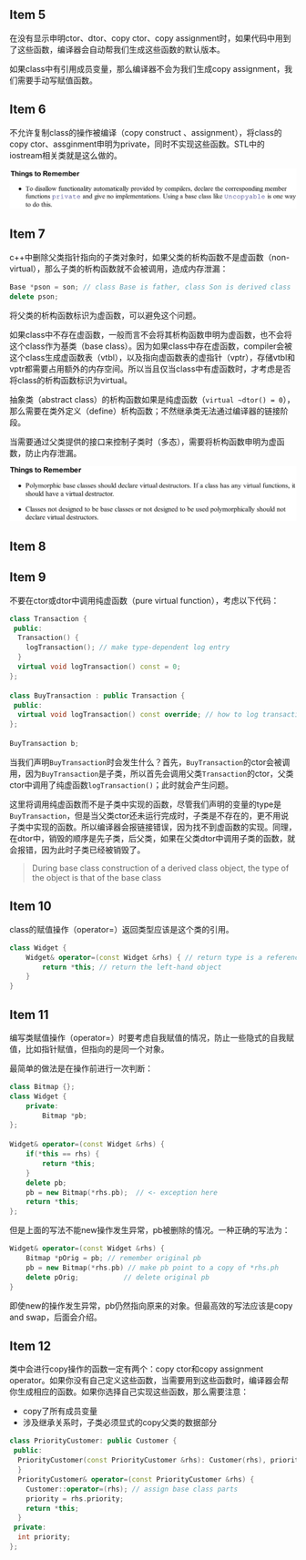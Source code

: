 ## Item 5

在没有显示申明ctor、dtor、copy ctor、copy assignment时，如果代码中用到了这些函数，编译器会自动帮我们生成这些函数的默认版本。

如果class中有引用成员变量，那么编译器不会为我们生成copy assignment，我们需要手动写赋值函数。

## Item 6

不允许复制class的操作被编译（copy construct 、assignment），将class的copy ctor、assginment申明为private，同时不实现这些函数。STL中的iostream相关类就是这么做的。

![image-20211028154902787](images\item6-conclusion.png)

## Item 7

c++中删除父类指针指向的子类对象时，如果父类的析构函数不是虚函数（non-virtual），那么子类的析构函数就不会被调用，造成内存泄漏：

```c++
Base *pson = son; // class Base is father, class Son is derived class
delete pson;
```

将父类的析构函数标识为虚函数，可以避免这个问题。

如果class中不存在虚函数，一般而言不会将其析构函数申明为虚函数，也不会将这个class作为基类（base class）。因为如果class中存在虚函数，compiler会被这个class生成虚函数表（vtbl），以及指向虚函数表的虚指针（vptr），存储vtbl和vptr都需要占用额外的内存空间。所以当且仅当class中有虚函数时，才考虑是否将class的析构函数标识为virtual。

抽象类（abstract class）的析构函数如果是纯虚函数（`virtual ~dtor() = 0`），那么需要在类外定义（define）析构函数；不然继承类无法通过编译器的链接阶段。

当需要通过父类提供的接口来控制子类时（多态），需要将析构函数申明为虚函数，防止内存泄漏。

![image-20211030110110396](images/item7-conclusion.png)

## Item 8

## Item 9

不要在ctor或dtor中调用纯虚函数（pure virtual function），考虑以下代码：

```c++
class Transaction {
 public:
  Transaction() {
    logTransaction(); // make type-dependent log entry
  }
  virtual void logTransaction() const = 0;
};

class BuyTransaction : public Transaction {
 public:
  virtual void logTransaction() const override; // how to log transactions of this type
};

BuyTransaction b;
```

当我们声明`BuyTransaction`时会发生什么？首先，`BuyTransaction`的ctor会被调用，因为`BuyTransaction`是子类，所以首先会调用父类`Transaction`的ctor，父类ctor中调用了纯虚函数`logTransaction()`；此时就会产生问题。

这里将调用纯虚函数而不是子类中实现的函数，尽管我们声明的变量的type是`BuyTransaction`，但是当父类ctor还未运行完成时，子类是不存在的，更不用说子类中实现的函数。所以编译器会报链接错误，因为找不到虚函数的实现。同理，在dtor中，销毁的顺序是先子类，后父类，如果在父类dtor中调用子类的函数，就会报错，因为此时子类已经被销毁了。

> During base class construction of a derived class object, the type of the object is that of the base class

## Item 10

class的赋值操作（operator=）返回类型应该是这个类的引用。

```c++
class Widget {
    Widget& operator=(const Widget &rhs) { // return type is a reference to the current class
        return *this; // return the left-hand object
    }
}
```

## Item 11

编写类赋值操作（operator=）时要考虑自我赋值的情况，防止一些隐式的自我赋值，比如指针赋值，但指向的是同一个对象。

最简单的做法是在操作前进行一次判断：

```c++
class Bitmap {};
class Widget {
    private:
    	Bitmap *pb;
};

Widget& operator=(const Widget &rhs) {
    if(*this == rhs) {
        return *this;
    }
  	delete pb;
    pb = new Bitmap(*rhs.pb);  // <- exception here
    return *this;
};
```

但是上面的写法不能new操作发生异常，pb被删除的情况。一种正确的写法为：

```c++
Widget& operator=(const Widget &rhs) {
    Bitmap *pOrig = pb; // remember original pb
    pb = new Bitmap(*rhs.pb) // make pb point to a copy of *rhs.ph
    delete pOrig;			// delete original pb
}
```

即使new的操作发生异常，pb仍然指向原来的对象。但最高效的写法应该是copy and swap，后面会介绍。

## Item 12

类中会进行copy操作的函数一定有两个：copy ctor和copy assignment operator。如果你没有自己定义这些函数，当需要用到这些函数时，编译器会帮你生成相应的函数。如果你选择自己实现这些函数，那么需要注意：

- copy了所有成员变量
- 涉及继承关系时，子类必须显式的copy父类的数据部分

```c++
class PriorityCustomer: public Customer {
 public:
  PriorityCustomer(const PriorityCustomer &rhs): Customer(rhs), priority(rhs.priority) { // invoke base class copy ctor
  }
  PriorityCustomer& operator=(const PriorityCustomer &rhs) {
    Customer::operator=(rhs); // assign base class parts
    priority = rhs.priority;
    return *this;
  }
 private:
  int priority;
};
```

